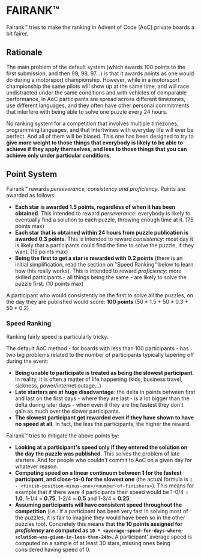 # FAIRANK™

Fairank™ tries to make the ranking in Advent of Code (AoC) private boards a bit fairer.

## Rationale

The main problem of the default system (which awards 100 points to the first submission, and then 99, 98, 97...) is that it awards points as one would do during a motorsport championship.  However, while in a motorsport championship the same pilots will show up at the same time, and will race undistracted under the same conditions and with vehicles of comparable performance, in AoC participants are spread across different timezones, use different languages, and they often have other personal commitments that interfere with being able to solve one puzzle every 24 hours.

No ranking system for a competition that involves multiple timezones, programming languages, and that intertwines with everyday life will ever be perfect.  And all of them will be biased.  This one has been designed to try to **give more weight to those things that everybody is likely to be able to achieve if they apply themselves, and less to those things that you can achieve only under particular conditions**.

## Point System
Fairank™ rewards _perseverance, consistency and proficiency_.  Points are awarded as follows:
- **Each star is awarded 1.5 points, regardless of when it has been obtained**.  This intended to reward _perseverance_: everybody is likely to eventually find a solution to each puzzle, throwing enough time at it. (75 points max)
- **Each star that is obtained within 24 hours from puzzle publication is awarded 0.3 points**. This is intended to reward _consistency_: most day it is likely that a participants could find the time to solve the puzzle, if they want. (15 points max)
- **Being the first to get a star is rewarded with 0.2 points** (there is an initial simplification, read the section on "Speed Ranking" below to learn how this really works).  This is intended to reward _proficiency_: more skilled participants - all things being the same - are likely to solve the puzzle first. (10 points max)

A participant who would consistently be the first to solve all the puzzles, on the day they are published would score: **100 points** (50 * 1.5 + 50 * 0.3 + 50 * 0.2)

### Speed Ranking
Ranking fairly speed is particularly tricky.

The default AoC method - for boards with less than 100 participants - has two big problems related to the number of participants typically tapering off during the event:
- **Being unable to participate is treated as being the slowest participant**.  In reality, it is often a matter of life happening (kids, business travel, sickness, power/internet outage...)
- **Late starters are at huge disadvantage**: the delta in points between first and last on the first days - where they are last - is a lot bigger than the delta during later days - when even if they are the fastest they don't gain as much over the slower participants.
- **The slowest participant get rewarded even if they have shown to have no speed at all.**  In fact, the less the participants, the higher the reward.

Fairank™ tries to mitigate the above points by:
- **Looking at a participant's speed only if they entered the solution on the day the puzzle was published**.  This solves the problem of late starters.  And for people who couldn't commit to AoC on a given day for whatever reason.
- **Computing speed on a linear continuum between 1 for the fastest participant, and close-to-0 for the slowest one** (the actual formula is `1 - <finish-position-minus-one>/<number-of-finishers>`). This means for example that if there were 4 participants their speed would be 1-0/4 = **1.0**, 1-1/4 = **0.75**, 1-2/4 = **0.5** and 1-3/4 = **0.25**.
- **Assuming participants will have consistent speed throughout the competition** (i.e.: if a participant has been very fast in solving most of the puzzles, it is fair to imagine they would have been so in the other puzzles too).  Concretely this means that **the 10 points assigned for _proficiency_ are computed as `10 * <average-speed-for-days-where-solution-was-given-in-less-than-24h>`**.  A participant' average speed is computed on a sample of at least 30 stars, missing ones being considered having speed of 0.
